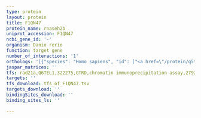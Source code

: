 ```yaml
---
type: protein
layout: protein
title: F1QN47
protein_name: rnaseh2b
uniprot_accession: F1QN47
ncbi_gene_id: '-'
organism: Danio rerio
function: target gene
number_of_interactions: '1'
orthologs: '[{"species": "Homo sapiens", "id": ["<a href=\"/protein/q5tbb1\">Q5TBB1</a>"]}, {"species": "Mus musculus", "id": ["<a href=\"/protein/q80zv0\">Q80ZV0</a>"]}, {"species": "Rattus norvegicus", "id": ["<a href=\"/protein/q5xi96\">Q5XI96</a>"]}, {"species": "Drosophila melanogaster", "id": ["<a href=\"/protein/q9vya4\">Q9VYA4</a>"]}, {"species": "Caenorhabditis elegans", "id": ["<a href=\"/protein/q19684\">Q19684</a>"]}]'
jaspar_matrices: ''
tfs: rad21a,Q6TEL1,322275,GTRD,chromatin immunoprecipitation assay,27924024%5Buid%5D,No
targets: ''
tfs_download: tfs_of_F1QN47.tsv
targets_download: ''
bindingSites_download: ''
binding_sites_ls: ''

---
```

